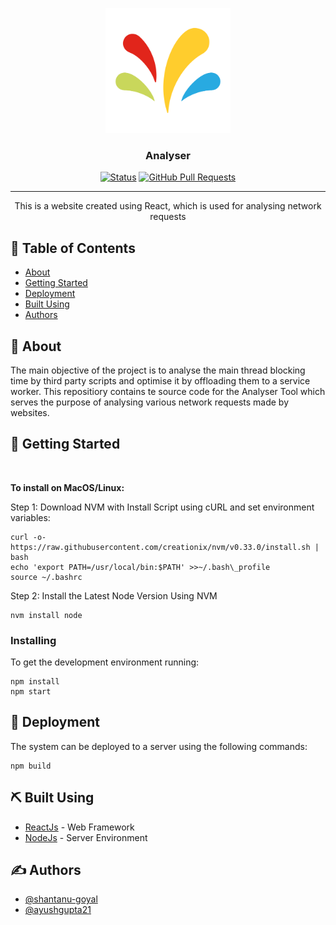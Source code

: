 <p align="center">
  <a href="" rel="noopener">
 <img width=200px height=200px src="./public/sprinklr.png" alt="Project logo"></a>
</p>

<h3 align="center">Analyser</h3>

<div align="center">

[![Status](https://img.shields.io/badge/status-active-success.svg)]()
[![GitHub Pull Requests](https://img.shields.io/github/issues-pr/kylelobo/The-Documentation-Compendium.svg)](https://github.com/shantanu-goyal/Analyser/pulls)

</div>

---

<p align="center"> This is a website created using React, which is used for analysing network requests
    <br> 
</p>

## 📝 Table of Contents

- [About](#about)
- [Getting Started](#getting_started)
- [Deployment](#deployment)
- [Built Using](#built_using)
- [Authors](#authors)

## 🧐 About <a name = "about"></a>

The main objective of the project is to analyse the main thread blocking time by third party scripts and optimise it by offloading them to a service worker. This repositiory contains te source code for the Analyser Tool which serves the purpose of analysing various network requests made by websites. 

## 🏁 Getting Started <a name = "getting_started"></a>
<br />

<b>To install on MacOS/Linux:</b>
<br />

Step 1: Download NVM with Install Script using cURL and set environment variables:

    curl -o- https://raw.githubusercontent.com/creationix/nvm/v0.33.0/install.sh | bash
    echo 'export PATH=/usr/local/bin:$PATH' >>~/.bash\_profile
    source ~/.bashrc

Step 2: Install the Latest Node Version Using NVM

    nvm install node


### Installing

To get the development environment running:

    npm install
    npm start


## 🚀 Deployment <a name = "deployment"></a>

The system can be deployed to a server using the following commands:

    npm build

## ⛏️ Built Using <a name = "built_using"></a>

- [ReactJs](https://reactjs.org/) - Web Framework
- [NodeJs](https://nodejs.org/en/) - Server Environment

## ✍️ Authors <a name = "authors"></a>

- [@shantanu-goyal](https://github.com/shantanu-goyal)
- [@ayushgupta21](https://github.com/ayushgupta21)
